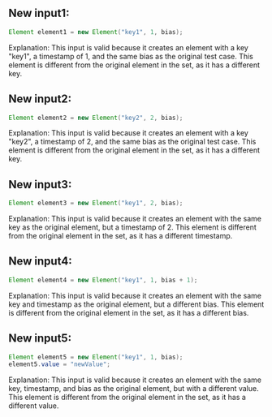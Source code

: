 ## New input1:
```java
Element element1 = new Element("key1", 1, bias);
```
Explanation: This input is valid because it creates an element with a key "key1", a timestamp of 1, and the same bias as the original test case. This element is different from the original element in the set, as it has a different key.

## New input2:
```java
Element element2 = new Element("key2", 2, bias);
```
Explanation: This input is valid because it creates an element with a key "key2", a timestamp of 2, and the same bias as the original test case. This element is different from the original element in the set, as it has a different key.

## New input3:
```java
Element element3 = new Element("key1", 2, bias);
```
Explanation: This input is valid because it creates an element with the same key as the original element, but a timestamp of 2. This element is different from the original element in the set, as it has a different timestamp.

## New input4:
```java
Element element4 = new Element("key1", 1, bias + 1);
```
Explanation: This input is valid because it creates an element with the same key and timestamp as the original element, but a different bias. This element is different from the original element in the set, as it has a different bias.

## New input5:
```java
Element element5 = new Element("key1", 1, bias);
element5.value = "newValue";
```
Explanation: This input is valid because it creates an element with the same key, timestamp, and bias as the original element, but with a different value. This element is different from the original element in the set, as it has a different value.

